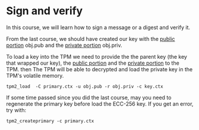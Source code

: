 # Sign and verify

In this course, we will learn how to sign a message or a digest and verify it.

From the last course, we should have created our key with the [public portion](include_reference) obj.pub and the [private portion](include_reference) obj.priv.

To load a key into the TPM we need to provide the the parent key (the key that wrapped our key), the [public portion](include_reference) and the [private portion](include_reference) to the TPM.
then The TPM will be able to decrypted and load the private key in the TPM's volatile memory.

```
tpm2_load  -C primary.ctx -u obj.pub -r obj.priv -c key.ctx
```

If some time passed since you did the last course, may you need to regenerate the primary key before load the ECC-256 key. If you get an error, try with:


```
tpm2_createprimary -c primary.ctx
```

